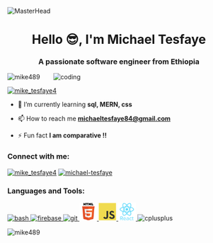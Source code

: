 ![MasterHead](https://lh3.googleusercontent.com/pw/ADCreHd_23WoTvgm-mYqRehvUX7ddaGWjRZ5HTpdgGbBKDMHIARA3oCWHCcBVFwLSLCKPu7jY8-RZGAcsTg2afDSP5hkvw5oN64j03nOvtu65b1ArXkf1T1rmfMOHivNLJsgrpbfYZe3zZz13yTMEp7DXsEQFeTwAmTklpKLkjRGnljwmYwXukN9Y_k2GyPlsr4sO6u4xy1uzfNWcpvQVIZ9RZztd-xWp1t_sME-yKQ00JvlxAotD0PFsJvPq2pBHuZ7s5uv-WMEBNvm6INxT9GGxN0LXrjWGROdDDV5Ivs-xRMnNTKBwcYKtMWlUnLmtNEb4T0rwcmL-HMRO_2C0w6bDMfh4wqcpXG6Nkz_NffTLLjrtfCptjIQyvWhupJSAfcWYq8sMtaqmQ2-_7N0lRhp0F-8qRrd4eAc5YR4l8cByTHEevHRK6_gDOvkZ80CoJFO52kXOEjCKJ1kZ0regJdVrC46iYrhidwlLn8SuqRqsEwAhnfWYW2f3DkJhoF0n80Rx7yoA8P1XoJrRWc_0zeUW9y-2cPApv4HRQiQqXmY2ImYYlIerKIQxXQRyu_d5-AUjCgOWnJ6xAnknjdHZpO0UZnlIxra511ZWEznMZoJYB4MJgXpEJaJRkTQP5wf5ucqK1ZZ5GC0hQKAnYUbB3BhXn7VaeVQwcdrgbqpDIOyRfHLxpmgVQXuYFga1crzxIe6snrxYfCsFvoBHdM6tx6FLtF_4UAuC6Z89SbWpHJWqMK-skGODagLZ2oeiaBd_fUL3qLtPi3OpbqdB-cxPnMW0Bq_W24tuURL8qqMqYfnwrV7KPyuu4wqo7RlBhTy2f4RsQJsuRRMmhbv3sEP4bdrRgIQi_xkgODKvqYNpLPRaEonLAR5oMzGd0XX5g6C1jDJ4LHL0AzE9WoEoN_b0TvYMSDoIT3z-tz1xByF_VeDmzf6xhub34TRbIxwYBk4vA=w1175-h661-s-no?authuser=0)
<h1 align="center">Hello 😎, I'm Michael Tesfaye</h1>
<h3 align="center">A passionate software engineer from Ethiopia</h3>
<img align="right" alt="coding" width="400" src="https://miro.medium.com/max/1360/1*IRGHmiGsa16stedQvIaZfw.gif">

<p align="left"> <img src="https://komarev.com/ghpvc/?username=mike489&label=Profile%20views&color=0e75b6&style=flat" alt="mike489" /> </p>

<p align="left"> <a href="https://twitter.com/mike_tesfaye4" target="blank"><img src="https://img.shields.io/twitter/follow/mike_tesfaye4?logo=twitter&style=for-the-badge" alt="mike_tesfaye4" /></a> </p>

- 🌱 I’m currently learning **sql, MERN, css**

- 📫 How to reach me **michaeltesfaye84@gmail.com**

- ⚡ Fun fact **I am comparative !!**

<h3 align="left">Connect with me:</h3>
<p align="left">
<a href="https://twitter.com/mike_tesfaye4" target="blank"><img align="center" src="https://raw.githubusercontent.com/rahuldkjain/github-profile-readme-generator/master/src/images/icons/Social/twitter.svg" alt="mike_tesfaye4" height="30" width="40" /></a>
<a href="https://linkedin.com/in/michael-tesfaye-b12244235" target="blank"><img align="center" src="https://raw.githubusercontent.com/rahuldkjain/github-profile-readme-generator/master/src/images/icons/Social/linked-in-alt.svg" alt="michael-tesfaye" height="30" width="40" /></a>
</p>

<h3 align="left">Languages and Tools:</h3>
<p align="left"> <a href="https://www.gnu.org/software/bash/" target="_blank" rel="noreferrer"> <img src="https://www.vectorlogo.zone/logos/gnu_bash/gnu_bash-icon.svg" alt="bash" width="40" height="40"/> </a> <a href="https://www.w3schools.com/cpp/" target="_blank" rel="noreferrer">  <a href="https://firebase.google.com/" target="_blank" rel="noreferrer"> <img src="https://www.vectorlogo.zone/logos/firebase/firebase-icon.svg" alt="firebase" width="40" height="40"/> </a> <a href="https://git-scm.com/" target="_blank" rel="noreferrer"> <img src="https://www.vectorlogo.zone/logos/git-scm/git-scm-icon.svg" alt="git" width="40" height="40"/> </a> <a href="https://www.w3.org/html/" target="_blank" rel="noreferrer"> <img src="https://raw.githubusercontent.com/devicons/devicon/master/icons/html5/html5-original-wordmark.svg" alt="html5" width="40" height="40"/> </a> <a href="https://developer.mozilla.org/en-US/docs/Web/JavaScript" target="_blank" rel="noreferrer"> <img src="https://raw.githubusercontent.com/devicons/devicon/master/icons/javascript/javascript-original.svg" alt="javascript" width="40" height="40"/> </a> <a href="https://reactjs.org/" target="_blank" rel="noreferrer"> <img src="https://raw.githubusercontent.com/devicons/devicon/master/icons/react/react-original-wordmark.svg" alt="react" width="40" height="40"/> </a>
<img src="https://www.vectorlogo.zone/logos/tailwindcss/tailwindcss-icon.svg" alt="cplusplus" width="40" height="40"/> </a>
</p>

<!-- <p><img align="left" src="https://github-readme-stats.vercel.app/api/top-langs?username=mike489&show_icons=true&locale=en&layout=compact" alt="mike489" /></p> -->


<p><img align="center" src="https://github-readme-streak-stats.herokuapp.com/?user=mike489&" alt="mike489" /></p>
